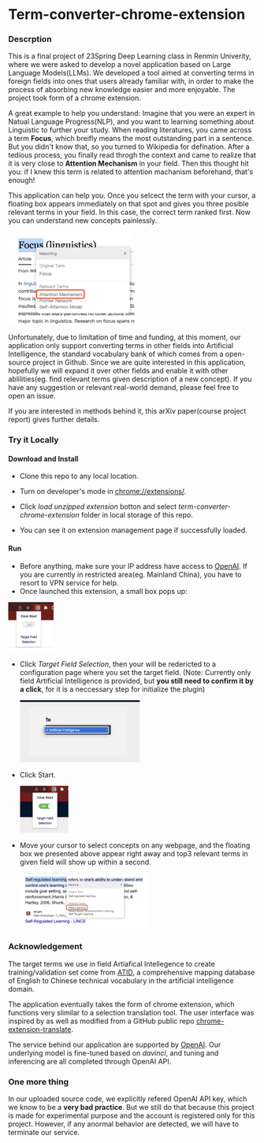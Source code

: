 # Term-converter-chrome-extension
### Descrption

This is a final project of 23Spring Deep Learning class in Renmin Univerity, where we were asked to develop a novel application based on Large Language Models(LLMs). We developed a tool aimed at converting terms in foreign fields into ones that users already familiar with, in order to make the process of absorbing new knowledge easier and more enjoyable. The project took form of a chrome extension. 

A great example to help you understand: Imagine that you were an expert in Natual Language Progress(NLP), and you want to learning something about Linguistic to further your study. When reading literatures, you came across a term **Focus**, which breifly means the most outstanding part in a sentence. But you didn't know that, so you turned to Wikipedia for defination. After a tedious process, you finally read throgh the context and came to realize that it is very close to **Attention Mechanism** in your field. Then this thought hit you: if I knew this term is related to attention machanism beforehand, that's enough!

This application can help you. Once you selcect the term with your cursor, a floating box appears immediately on that spot and gives you three posible relevant terms in your field. In this case, the correct term ranked first. Now you can understand new concepts painlessly. 

<img src="pics/des.png" alt="example" style="zoom:25%;" />

Unfortunately, due to limitation of time and funding, at this moment, our application only support converting terms in other fields into Artificial Intelligence, the standard vocabulary bank of which comes from a open-source project in Github. Since we are quite interested in this application, hopefully we will expand it over other fields and enable it with other ablilities(eg. find relevant terms given description of a new concept). If you have any suggestion or relevant real-world demand, please feel free to open an issue.

If you are interested in methods behind it, this arXiv paper(course project report) gives further details. 

### Try it Locally 

#### Download and Install 

- Clone this repo to any local location.

- Turn on developer's mode in [chrome://extensions/](chrome://extensions/).

- Click *load unzipped extension* botton and select *term-converter-chrome-extension* folder in local storage of this repo.

- You can see it on extension management page if successfully loaded.

#### Run

- Before anything, make sure your IP address have access to [OpenAI](https://openai.com/). If you are currently in restricted area(eg. Mainland China), you have to resort to VPN service for help. 
- Once launched this extension, a small box pops up:

<img src="pics/run1.png" alt="configuration box" style="zoom:25%;" />

- Click *Target Field Selection*, then your will be redericted to a configuration page where you set the target field. (Note: Currently only field Artificial Intelligence is provided, but **you still need to confirm it by a click**, for it is a neccessary step for initialize the plugin)

    <img src="pics/run2.png" alt="select your field" style="zoom:25%;" />

- Click Start. 

    <img src="pics/run3.png" alt="click start" style="zoom:25%;" />

- Move your cursor to select concepts on any webpage, and the floating box we presented above appear right away and top3 relevant terms in given field will show up within a second.

    <img src="pics/pic4.png" alt="a running example" style="zoom:25%;" />

### Acknowledgement

The target terms we use in field Artiafical Intellegence to create training/validation set come from [ATID](https://github.com/jiqizhixin/Artificial-Intelligence-Terminology-Database/tree/master), a comprehensive mapping database of English to Chinese technical vocabulary in the artificial intelligence domain.

The application eventually takes the form of chrome extension, which functions very slimilar to a selection translation tool. The user interface was inspired by as well as modified from a GitHub public repo [chrome-extension-translate](https://github.com/CaTmmao/chrome-extension-translate).

The service behind our application are supported by [OpenAI](https://openai.com/). Our underlying model is fine-tuned based on *davinci*, and tuning and inferencing are all completed through OpenAI API.

### One more thing

In our uploaded source code, we explicitly refered OpenAI API key, which we know to be a **very bad practice**. But we still do that because this project is made for experimental purpose and the account is registered only for this project. However, if any anormal behavior are detected, we will have to terminate our service. 

